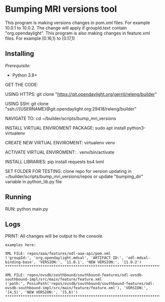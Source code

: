 <!--
# Copyright (c) 2023 PANTHEON.tech s.r.o. All rights reserved.
# This program and the accompanying materials are made available under the
# terms of the Eclipse Public License v1.0 which accompanies this
# distribution, and is available at
# http://www.eclipse.org/legal/epl-v10.html
-->

# Bumping MRI versions tool

This program is making versions changes in pom.xml files. For example 10.0.1
to 10.0.2. The change will apply if groupId.text contain "org.opendaylight".
This program is also making changes in feature.xml files. For example
[0.16,1) to [0.17,1)

## Installing

_Prerequisite:_

- Python 3.8+

GET THE CODE:

USING HTTPS:
git clone "https://git.opendaylight.org/gerrit/releng/builder"

USING SSH:
git clone "ssh://{USERNAME}@git.opendaylight.org:29418/releng/builder"

NAVIGATE TO:
cd ~/builder/scripts/bump_mri_versions

INSTALL VIRTUAL ENVIROMENT PACKAGE:
sudo apt install python3-virtualenv

CREATE NEW VIRTUAL ENVIROMENT:
virtualenv venv

ACTIVATE VIRTUAL ENVIROMENT:
. venv/bin/activate

INSTALL LIBRARIES:
pip install requests bs4 lxml

SET FOLDER FOR TESTING:
clone repo for version updating in ~/builder/scripts/bump_mri_versions/repos or
update "bumping_dir" variable in python_lib.py file

## Running

RUN: python main.py

## Logs

PRINT:
All changes will be output to the console.

    examples here:

    XML FILE: repos/aaa/features/odl-aaa-api/pom.xml
    ('groupId:', 'org.opendaylight.mdsal', 'ARTIFACT ID:', 'odl-mdsal-binding-base', 'VERSION:', '11.0.1', 'NEW VERSION:', '11.0.2')
    ****************************************************************************************************

    XML FILE: repos/ovsdb/southbound/southbound-features/odl-ovsdb-southbound-impl/src/main/feature/feature.xml
    ('path:', PosixPath('repos/ovsdb/southbound/southbound-features/odl-ovsdb-southbound-impl/src/main/feature/feature.xml'), 'VERSION:', '[4,5)', 'NEW VERSION:', '[5,6)')
    ****************************************************************************************************
